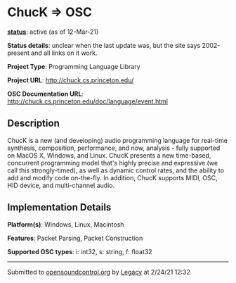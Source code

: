 # ChucK => OSC

**[status](../implementation-status.html)**: active (as of 12-Mar-21)

**Status details**: 
unclear when the last update was, but the site says 2002-present and all links on it work. 

**Project Type**: Programming Language Library

**Project URL**: <http://chuck.cs.princeton.edu/>

**OSC Documentation URL**: <http://chuck.cs.princeton.edu/doc/language/event.html>

## Description

ChucK is a new (and developing) audio programming language for real-time synthesis, composition, performance, and now, analysis - fully supported on MacOS X, Windows, and Linux. ChucK presents a new time-based, concurrent programming model that's highly precise and expressive (we call this strongly-timed), as well as dynamic control rates, and the ability to add and modify code on-the-fly. In addition, ChucK supports MIDI, OSC, HID device, and multi-channel audio.

## Implementation Details

**Platform(s)**: Windows, Linux, Macintosh

**Features**: Packet Parsing, Packet Construction

**Supported OSC types**: i: int32, s: string, f: float32

---
Submitted to [opensoundcontrol.org](https://opensoundcontrol.org) by [Legacy](https://web.archive.org) at 2/24/21 12:32
